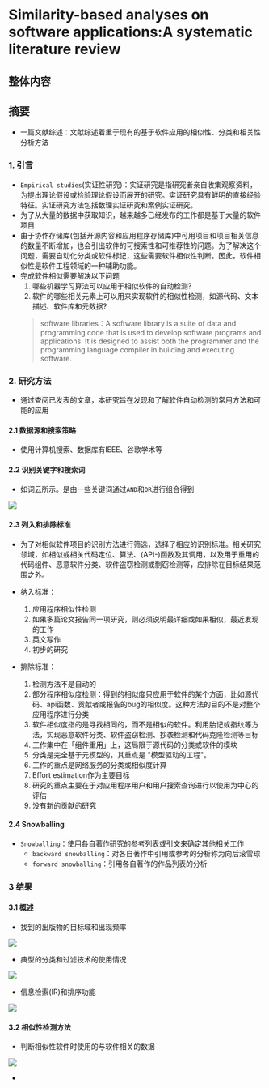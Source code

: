 # Similarity-based analyses on software applications:A systematic literature review

## 整体内容

## 摘要

- 一篇文献综述：文献综述着重于现有的基于软件应用的相似性、分类和相关性分析方法
### 1. 引言

- `Empirical studies`(实证性研究)：实证研究是指研究者亲自收集观察资料，为提出理论假设或检验理论假设而展开的研究。实证研究具有鲜明的直接经验特征。实证研究方法包括数理实证研究和案例实证研究。
- 为了从大量的数据中获取知识，越来越多已经发布的工作都是基于大量的软件项目
- 由于协作存储库(包括开源内容和应用程序存储库)中可用项目和项目相关信息的数量不断增加，也会引出软件的可搜索性和可推荐性的问题。为了解决这个问题，需要自动化分类或软件标记，这些需要软件相似性判断。因此，软件相似性是软件工程领域的一种辅助功能。
- 完成软件相似需要解决以下问题
    1. 哪些机器学习算法可以应用于相似软件的自动检测?
    2. 软件的哪些相关元素上可以用来实现软件的相似性检测，如源代码、文本描述、软件库和元数据?
    > software libraries：A software library is a suite of data and programming code that is used to develop software programs and applications. It is designed to assist both the programmer and the programming language compiler in building and executing software.
###  2. 研究方法
- 通过查阅已发表的文章，本研究旨在发现和了解软件自动检测的常用方法和可能的应用
#### 2.1 数据源和搜索策略

- 使用计算机搜索、数据库有IEEE、谷歌学术等

#### 2.2 识别关键字和搜索词

- 如词云所示。是由一些关键词通过`AND`和`OR`进行组合得到        

![](./img/慈云.png)      

#### 2.3 列入和排除标准

- 为了对相似软件项目的识别方法进行筛选，选择了相应的识别标准。相关研究领域，如相似或相关代码定位、算法、(API-)函数及其调用，以及用于重用的代码组件、恶意软件分类、软件盗窃检测或剽窃检测等，应排除在目标结果范围之外。

- 纳入标准：
    1. 应用程序相似性检测
    2. 如果多篇论文报告同一项研究，则必须说明最详细或如果相似，最近发现的工作
    3. 英文写作
    4. 初步的研究
- 排除标准：
    1. 检测方法不是自动的
    2. 部分程序相似度检测：得到的相似度只应用于软件的某个方面，比如源代码、api函数、贡献者或报告的bug的相似度。这种方法的目的不是对整个应用程序进行分类
    3. 软件相似度指的是寻找相同的，而不是相似的软件。利用胎记或指纹等方法，实现恶意软件分类、软件盗窃检测、抄袭检测和代码克隆检测等目标
    4. 工作集中在「组件重用」上，这局限于源代码的分类或软件的模块
    5. 分类是完全基于元模型的，其重点是 "模型驱动的工程"。
    6. 工作的重点是网络服务的分类或相似度计算
    7. Effort estimation作为主要目标
    8. 研究的重点主要在于对应用程序用户和用户搜索查询进行以使用为中心的评估
    9. 没有新的贡献的研究

#### 2.4 Snowballing 
- `Snowballing`：使用各自著作研究的参考列表或引文来确定其他相关工作
    - `backward snowballing`：对各自著作中引用或参考的分析称为向后滚雪球
    - `forward snowballing`：引用各自著作的作品列表的分析

### 3 结果
#### 3.1 概述

- 找到的出版物的目标域和出现频率     

![](./img/出现频率.png)     

- 典型的分类和过滤技术的使用情况 

![](./img/方法分类1.png)      

- 信息检索(IR)和排序功能     

![](./img/方法分类2.png)         

#### 3.2 相似性检测方法

- 判断相似性软件时使用的与软件相关的数据       

![](./img/相关数据.png)        

- 